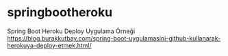# springbootheroku
Spring Boot Heroku Deploy Uygulama Örneği https://blog.burakkutbay.com/spring-boot-uygulamasini-github-kullanarak-herokuya-deploy-etmek.html/
